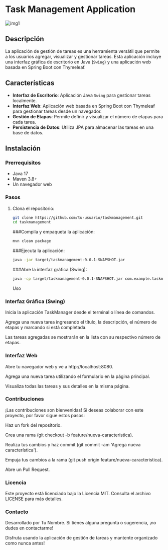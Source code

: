 # Task Management Application

![img1](https://github.com/user-attachments/assets/aaafcb83-6aa6-4200-aa93-e7490b370fbf)
## Descripción
La aplicación de gestión de tareas es una herramienta versátil que permite a los usuarios agregar, visualizar y gestionar tareas. Esta aplicación incluye una interfaz gráfica de escritorio en Java (`Swing`) y una aplicación web basada en Spring Boot con Thymeleaf.

## Características
- **Interfaz de Escritorio**: Aplicación Java `Swing` para gestionar tareas localmente.
- **Interfaz Web**: Aplicación web basada en Spring Boot con Thymeleaf para gestionar tareas desde un navegador.
- **Gestión de Etapas**: Permite definir y visualizar el número de etapas para cada tarea.
- **Persistencia de Datos**: Utiliza JPA para almacenar las tareas en una base de datos.

## Instalación

### Prerrequisitos
- Java 17
- Maven 3.8+
- Un navegador web

### Pasos
1. Clona el repositorio:
   ```bash
   git clone https://github.com/tu-usuario/taskmanagement.git
   cd taskmanagement
   ```

   ###Compila y empaqueta la aplicación:
   
   ```bash
   mvn clean package
   ```
   ###Ejecuta la aplicación:

   ```bash
   java -jar target/taskmanagement-0.0.1-SNAPSHOT.jar
   ```
   ###Abre la interfaz gráfica (Swing):

      ```bash
      java -cp target/taskmanagement-0.0.1-SNAPSHOT.jar com.example.taskmanagement.TaskManager
   ```

   Uso
### Interfaz Gráfica (Swing)
Inicia la aplicación TaskManager desde el terminal o línea de comandos.

Agrega una nueva tarea ingresando el título, la descripción, el número de etapas y marcando si está completada.

Las tareas agregadas se mostrarán en la lista con su respectivo número de etapas.


### Interfaz Web
Abre tu navegador web y ve a http://localhost:8080.


Agrega una nueva tarea utilizando el formulario en la página principal.


Visualiza todas las tareas y sus detalles en la misma página.


### Contribuciones
¡Las contribuciones son bienvenidas! Si deseas colaborar con este proyecto, por favor sigue estos pasos:

Haz un fork del repositorio.

Crea una rama (git checkout -b feature/nueva-caracteristica).

Realiza tus cambios y haz commit (git commit -am 'Agrega nueva característica').

Empuja tus cambios a la rama (git push origin feature/nueva-caracteristica).

Abre un Pull Request.

### Licencia
Este proyecto está licenciado bajo la Licencia MIT. Consulta el archivo LICENSE para más detalles.

### Contacto
Desarrollado por Tu Nombre. Si tienes alguna pregunta o sugerencia, ¡no dudes en contactarme!

Disfruta usando la aplicación de gestión de tareas y mantente organizado como nunca antes!
   
